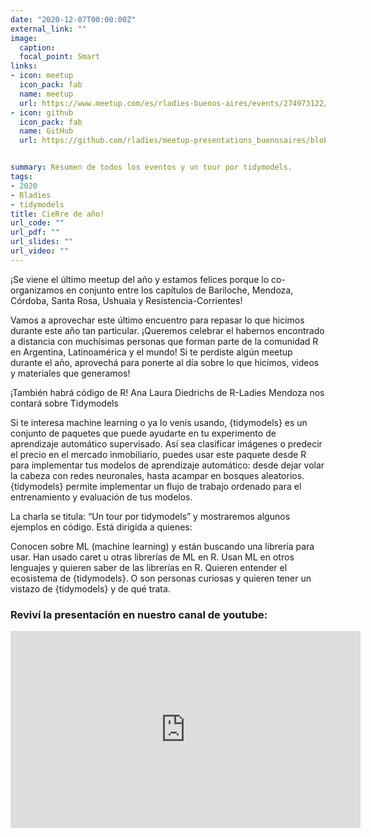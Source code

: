 ```yaml
---
date: "2020-12-07T00:00:00Z"
external_link: ""
image:
  caption:
  focal_point: Smart
links:
- icon: meetup
  icon_pack: fab
  name: meetup
  url: https://www.meetup.com/es/rladies-buenos-aires/events/274973122/
- icon: github
  icon_pack: fab
  name: GitHub
  url: https://github.com/rladies/meetup-presentations_buenosaires/blob/master/README.md


summary: Resumen de todos los eventos y un tour por tidymodels.
tags:
- 2020
- Rladies
- tidymodels
title: CieRre de año!
url_code: ""
url_pdf: ""
url_slides: ""
url_video: ""
---
```


¡Se viene el último meetup del año y estamos felices porque lo co-organizamos en conjunto entre los capítulos de Bariloche, Mendoza, Córdoba, Santa Rosa, Ushuaia y Resistencia-Corrientes!

Vamos a aprovechar este último encuentro para repasar lo que hicimos durante este año tan particular. ¡Queremos celebrar el habernos encontrado a distancia con muchísimas personas que forman parte de la comunidad R en Argentina, Latinoamérica y el mundo! Si te perdiste algún meetup durante el año, aprovechá para ponerte al día sobre lo que hicimos, videos y materiales que generamos!

¡También habrá código de R! Ana Laura Diedrichs de R-Ladies Mendoza nos contará sobre Tidymodels

Si te interesa machine learning o ya lo venís usando, {tidymodels} es un conjunto de paquetes que puede ayudarte en tu experimento de aprendizaje automático supervisado. Así sea clasificar imágenes o predecir el precio en el mercado inmobiliario, puedes usar este paquete desde R para implementar tus modelos de aprendizaje automático: desde dejar volar la cabeza con redes neuronales, hasta acampar en bosques aleatorios. {tidymodels} permite implementar un flujo de trabajo ordenado para el entrenamiento y evaluación de tus modelos.

La charla se titula: “Un tour por tidymodels” y mostraremos algunos ejemplos en código. Está dirigida a quienes:

Conocen sobre ML (machine learning) y están buscando una librería para usar.
Han usado caret u otras librerías de ML en R.
Usan ML en otros lenguajes y quieren saber de las librerías en R.
Quieren entender el ecosistema de {tidymodels}.
O son personas curiosas y quieren tener un vistazo de {tidymodels} y de qué trata.

### Reviví la presentación en nuestro canal de youtube:


<iframe width="560" height="315" src="https://www.youtube.com/embed/o38PVdS3k_Q" title="YouTube video player" frameborder="0" allow="accelerometer; autoplay; clipboard-write; encrypted-media; gyroscope; picture-in-picture" allowfullscreen></iframe>